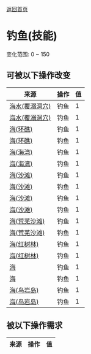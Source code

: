 [返回首页](index.md)  
# 钓鱼(技能)  
变化范围: 0 ~ 150  
## 可被以下操作改变  
来源  |  操作  |  值  
----  |  ----  |  ----  
[海水(覆溺洞穴)](Sea_Cave.md)  |  钓鱼  |  1  
[海水(覆溺洞穴)](Sea_Cave.md)  |  钓鱼  |  1  
[海(环礁)](Sea_Atoll.md)  |  钓鱼  |  1  
[海(环礁)](Sea_Atoll.md)  |  钓鱼  |  1  
[海(海湾)](Sea_Bay.md)  |  钓鱼  |  1  
[海(海湾)](Sea_Bay.md)  |  钓鱼  |  1  
[海(沙滩)](Sea_Beach.md)  |  钓鱼  |  1  
[海(沙滩)](Sea_Beach.md)  |  钓鱼  |  1  
[海(沙滩)](Sea_Cove.md)  |  钓鱼  |  1  
[海(沙滩)](Sea_Cove.md)  |  钓鱼  |  1  
[海(荒芜沙滩)](Sea_DesolateBeach.md)  |  钓鱼  |  1  
[海(荒芜沙滩)](Sea_DesolateBeach.md)  |  钓鱼  |  1  
[海(红树林)](Sea_Mangroves.md)  |  钓鱼  |  1  
[海(红树林)](Sea_Mangroves.md)  |  钓鱼  |  1  
[海](Sea_Raft.md)  |  钓鱼  |  1  
[海](Sea_Raft.md)  |  钓鱼  |  1  
[海(鸟岩岛)](Sea_Rocks.md)  |  钓鱼  |  1  
[海(鸟岩岛)](Sea_Rocks.md)  |  钓鱼  |  1  
## 被以下操作需求  
来源  |  操作  |  值  
----  |  ----  |  ----  

